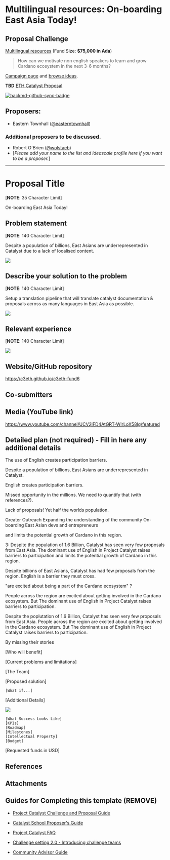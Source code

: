 # Multilingual resources: On-boarding East Asia Today!

## Proposal Challenge

[Multilingual resources](https://github.com/C3ETH/c3eth-fund6/blob/main/multilingual-resources/campaign-brief.md) (Fund Size: **$75,000 in Ada**)
> How can we motivate non english speakers to learn and grow Cardano ecosystem in the next 3-6 months?

[Campaign page](https://cardano.ideascale.com/a/campaign-home/26111) and [browse ideas](https://cardano.ideascale.com/a/ideas/top/campaign-filter/byids/campaigns/26111/stage/unspecified).

**TBD** [ETH Catalyst Proposal]()

[![hackmd-github-sync-badge](https://hackmd.io/RjinUK1pRxuWmVBjOWqOGQ/badge)](https://hackmd.io/RjinUK1pRxuWmVBjOWqOGQ)

## Proposers:

- Eastern Townhall ([@easterntownhall](https://cardano.ideascale.com/a/pmd/3100214-48088?))

### Additional proposers to be discussed.

- Robert O'Brien ([@wolstaeb](https://cardano.ideascale.com/a/pmd/3056857-48088?))
- [*Please add your name to the list and ideascale profile here if you want to be a proposer.*]

---

# Proposal Title

[**NOTE**: 35 Character Limit]

On-boarding East Asia Today!

## Problem statement

[**NOTE**: 140 Character Limit]

Despite a population of billions, East Asians are underrepresented in Catalyst due to a lack of localised content.


![](https://i.imgur.com/LHYBpln.png)

## Describe your solution to the problem

[**NOTE**: 140 Character Limit]

Setup a translation pipeline that will translate catalyst documentation & proposals across as many languages in East Asia as possible.

![](https://i.imgur.com/xBjrh1k.png)

## Relevant experience

[**NOTE**: 140 Character Limit]


![](https://i.imgur.com/pkCUM0g.png)

## Website/GitHub repository

https://c3eth.github.io/c3eth-fund6

## Co-submitters

## Media (YouTube link)

https://www.youtube.com/channel/UCV2lFD4AtGRT-WIrLoX58lg/featured

## Detailed plan (not required) - Fill in here any additional details



The use of English creates participation barriers.

Despite a population of billions, East Asians are underrepresented in Catalyst.

English creates participation barriers.

Missed opportunity in the millions. We need to quantify that (with references?).

Lack of proposals! Yet half the worlds population.

Greater Outreach Expanding the understanding of the community On-boarding East Asian devs and entrepreneurs

and limits the potential growth of Cardano in this region.


3: Despite the population of 1.6 Billion, Catalyst has seen very few proposals from East Asia. The dominant use of English in Project Catalyst raises barriers to participation and limits the potential growth of Cardano in this region.


Despite billions of East Asians, Catalyst has had few proposals from the region.  English is a barrier they must cross.

"are excited about being a part of the Cardano ecosystem" ?

People across the region are excited about getting involved in the Cardano ecosystem. But The dominant use of English in Project Catalyst raises barriers to participation.


Despite the poplutation of 1.6 Billion, Catalyst has seen very few proposals from East Asia. People across the region are excited about getting involved in the Cardano ecosystem. But The dominant use of English in Project Catalyst raises barriers to participation.

By missing their stories




[Who will benefit]

[Current problems and limitations]

[The Team]

[Proposed solution]

    [What if...]

[Additional Details]

![](https://i.imgur.com/vkgS32e.png)

    [What Success Looks Like]
    [KPIs]
    [Roadmap]
    [Milestones] 
    [Intellectual Property]
    [Budget]

[Requested funds in USD]

## References

## Attachments


## Guides for Completing this template (REMOVE)

- [Project Catalyst Challenge and Proposal Guide](https://docs.google.com/document/d/1oE_cnP0gksdAanXV4w5DYaDNp_tbYEvyHhTUG4HYZ3Q/)

- [Catalyst School Proposer's Guide](https://docs.google.com/document/d/12wk6mIPxeGsw2WxqHvkTkjNj_wCIx46AgTNPVX3-38o/)

- [Project Catalyst FAQ](https://docs.google.com/document/d/1qYtV15WXeM_AQYvISzr0a0Qj2IzW3hDvhMBvZZ4w2jE/edit#heading=h.dmu4wfbk1ion)
- [Challenge setting 2.0 - Introducing challenge teams](https://docs.google.com/document/d/1GDCKOysG1dd4nUXYcio3PY889doGrbC34PFggu8FI20/edit?pli=1#heading=h.dxixtumushib)

- [Community Advisor Guide](https://docs.google.com/document/d/13GDOj2vuxZzQttagfgnS3hbnP65xsSsWbf_6TURLI_U/edit#)